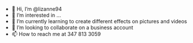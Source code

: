 - 👋 Hi, I’m @lizanne94
- 👀 I’m interested in ...
- 🌱 I’m currently learning to create different effects on pictures and videos
- 💞️ I’m looking to collaborate on a business account 
- 📫 How to reach me at 347 813 3059

<!---
lizanne94/lizanne94 is a ✨ special ✨ repository because its `README.md` (this file) appears on your GitHub profile.
You can click the Preview link to take a look at your changes.
--->
